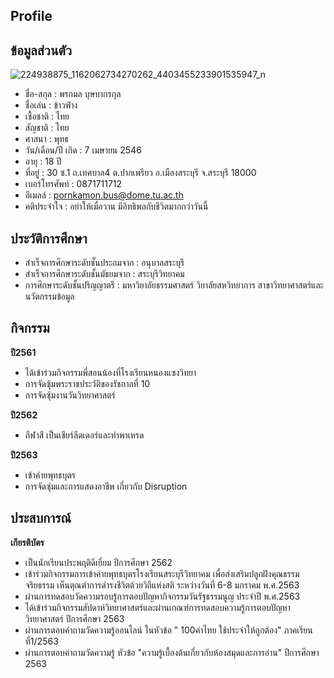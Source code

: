 ## Profile
## ข้อมูลส่วนตัว

![224938875_1162062734270262_4403455233901535947_n](https://user-images.githubusercontent.com/95199517/143817340-94467680-8333-4985-993a-f22eaf67ac15.jpg)

* ชื่อ-สกุล : พรกมล บุษบากรกุล
* ชื่อเล่น : ข้าวฟ่าง
* เชื้อชาติ : ไทย
* สัญชาติ : ไทย
* ศาสนา : พุทธ
* วัน/เดือน/ปี เกิด : 7 เมษายน 2546
* อายุ : 18 ปี
* ที่อยู่ : 30 ซ.1 ถ.เทศบาล4 ต.ปากเพรียว อ.เมืองสระบุรี จ.สระบุรี 18000
* เบอร์โทรศัพท์ : 0871711712
* อีเมลล์ : pornkamon.bus@dome.tu.ac.th
* คติประจำใจ : อย่าให้เมื่อวาน มีอิทธิพลกับชีวิตมากกว่าวันนี้
## ประวัติการศึกษา
* สำเร็จการศึกษาระดับชั้นประถมจาก : อนุบาลสระบุรี
* สำเร็จการศึกษาระดับชั้นมัธยมจาก : สระบุรีวิทยาคม
* การศึกษาระดับชั้นปริญญาตรี : มหาวิยาลัยธรรมศาสตร์ วิยาลัยสหวิทยาการ สาขาวิทยาศาสตร์และนวัตกรรมข้อมูล
## กิจกรรม
**ปี2561**
* ได้เข้าร่วมกิจกรรมพี่สอนน้องที่โรงเรียนหนองแซงวิทยา
* การจัดซุ้มพระราชประวัติของรัชกาลที่ 10
* การจัดซุ้มงานวันวิทยาศาสตร์

**ปี2562**
* กีฬาสี เป็นเชียร์ลีดเดอร์และทำพาเหรด

**ปี2563**
* เข้าค่ายพุทธบุตร
* การจัดซุ่มและการแสดงอาชีพ เกี่ยวกับ Disruption
## ประสบการณ์
**เกียรติบัตร**
* เป็นนักเรียนประพฤติดีเยี่ยม ปีการศึกษา 2562
* เข้าร่วมกิจกรรมการเข้าค่ายพุทธบุตรโรงเรียนสระบุรีวิทยาคม เพื่อส่งเสริมปลูกฝังคุณธรรม จริยธรรม เห็นตุณต่าการดำรงชีวิตด้วยวิถีแห่งสติ ระหว่างวันที่ 6-8 มกราคม พ.ศ.2563
* ผ่านการทดสอบวัดความรอบรู้การตอบปัญหากิจกรรมวันรัฐธรรมนูญ ประจำปี พ.ศ.2563
* ได้เข้าร่วมกิจกรรมสัปดาห์วิทยาศาสตร์และผ่านเกณฑ์การทดสอบความรู้การตอบปัญหาวิทยาศาสตร์ ปีการศึกษา 2563
* ผ่านการตอบคำถามวัดความรู้ออนไลน์ ในหัวข้อ " 100คำไทย ใช้ประจำให้ถูกต้อง" ภาคเรียนที่1/2563
* ผ่านการตอบคำถามวัดความรู้ หัวข้อ "ความรู้เบื้องต้นเกี่ยวกับห้องสมุดและการอ่าน" ปีการศึกษา 2563
